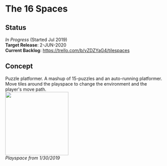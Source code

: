 # The 16 Spaces

## Status
  _In Progress_ (Started Jul 2019)  
  **Target Release**: 2-JUN-2020  
  **Current Backlog**: https://trello.com/b/vZDZYaG4/tilespaces

## Concept
  Puzzle platformer. A mashup of 15-puzzles and an auto-running platformer. Move tiles around the playspace to change the environment and the player's move path.  
<img src="https://github.com/pmartin36/The-16-Spaces/blob/master/Promo/16Spaces_1302020.gif" width="200" height="200" />  
_Playspace from 1/30/2019_


